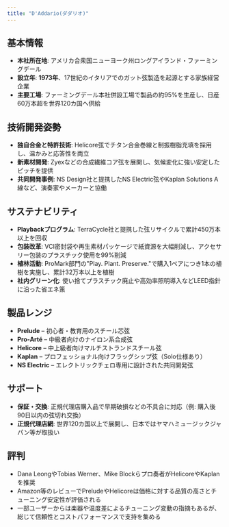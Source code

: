 ```yaml
---
title: "D'Addario(ダダリオ)"
---
```


## 基本情報

* **本社所在地**: アメリカ合衆国ニューヨーク州ロングアイランド・ファーミングデール
* **設立年**: **1973年**、17世紀のイタリアでのガット弦製造を起源とする家族経営企業
* **主要工場**: ファーミングデール本社併設工場で製品の約95%を生産し、日産60万本超を世界120カ国へ供給

## 技術開発姿勢

* **独自合金と特許技術**: Helicore弦でチタン合金巻線と制振樹脂充填を採用し、温かみと応答性を両立
* **新素材開発**: Zyexなどの合成繊維コア弦を展開し、気候変化に強い安定したピッチを提供
* **共同開発事例**: NS Design社と提携したNS Electric弦やKaplan Solutions A線など、演奏家やメーカーと協働

## サステナビリティ

* **Playbackプログラム**: TerraCycle社と提携した弦リサイクルで累計450万本以上を回収
* **包装改革**: VCI密封袋や再生素材パッケージで紙資源を大幅削減し、アクセサリー包装のプラスチック使用を99%削減
* **植林活動**: ProMark部門の"Play. Plant. Preserve."で購入1ペアにつき1本の植樹を実施し、累計32万本以上を植樹
* **社内グリーン化**: 使い捨てプラスチック廃止や高効率照明導入などLEED指針に沿った省エネ策

## 製品レンジ

* **Prelude** – 初心者・教育用のスチール芯弦
* **Pro-Arté** – 中級者向けのナイロン系合成弦
* **Helicore** – 中上級者向けマルチストランドスチール弦
* **Kaplan** – プロフェッショナル向けフラッグシップ弦（Solo仕様あり）
* **NS Electric** – エレクトリックチェロ専用に設計された共同開発弦

## サポート

* **保証・交換**: 正規代理店購入品で早期破損などの不具合に対応（例: 購入後90日以内の弦切れ交換）
* **正規代理店網**: 世界120カ国以上で展開し、日本ではヤマハミュージックジャパン等が取扱い

## 評判

* Dana LeongやTobias Werner、Mike Blockらプロ奏者がHelicoreやKaplanを推奨
* Amazon等のレビューでPreludeやHelicoreは価格に対する品質の高さとチューニング安定性が評価される
* 一部ユーザーからは楽器や温度差によるチューニング変動の指摘もあるが、総じて信頼性とコストパフォーマンスで支持を集める

